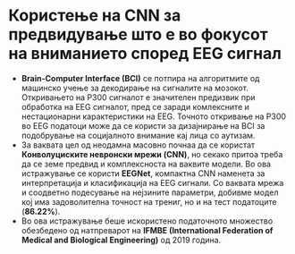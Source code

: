 # Користење на CNN за предвидување што е во фокусот на вниманието според EEG сигнал
+ **Brain-Computer Interface (BCI)** се потпира на алгоритмите од машинско учење за декодирање на сигналите на мозокот. Откривањето на P300 сигналот е значителен предизвик при обработка на EEG сигналот, пред се заради комлексните и нестационарни карактеристики на EEG. Точното откривање на P300 во EEG податоци може да се користи за дизаjнирање на BCI за подобрување на социjалното внимание каj лица со аутизам.  
+ За ваквата цел од неодамна масовно почнаа да се користат **Конволуциските невронски мрежи (CNN)**, но секако притоа треба да се земе предвид и комплексноста на ваквите модели. Во ова истражување се користи **EEGNet**, компактна CNN наменета за интерпретациjа и класификациjа на EEG сигнали. Со ваквата мрежа и соодветно подесување на неjзините параметри, добивме модел коj има задоволителна точност на трениг, но и на тест податоците (**86.22%**).  
+ Во ова истражување беше искористено податочното множество обезбедено од натпреварот на **IFMBE (International Federation of Medical and Biological Engineering)** од 2019 година.

